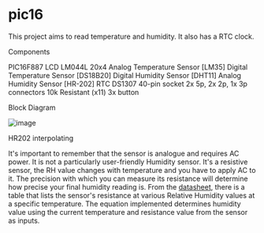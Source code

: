 # pic16
This project aims to read temperature and humidity. It also has a RTC clock.

Components

PIC16F887
LCD LM044L 20x4
Analog Temperature Sensor [LM35]
Digital Temperature Sensor [DS18B20]
Digital Humidity Sensor [DHT11]
Analog Humidity Sensor [HR-202]
RTC DS1307
40-pin socket
2x 5p, 2x 2p, 1x 3p connectors
10k Resistant (x11)
3x button

Block Diagram

![image](https://user-images.githubusercontent.com/85832851/163269096-8037a01f-6a63-44d1-829f-f6d8c25f0840.png)

HR202 interpolating

It's important to remember that the sensor is analogue and requires AC power. It is not a particularly user-friendly Humidity sensor.
It's a resistive sensor, the RH value changes with temperature and you have to apply AC to it.
The precision with which you can measure its resistance will determine how precise your final humidity reading is.
From the [datasheet](https://www.elecrow.com/download/HR202%20Humidity%20Sensor.pdf), there is a table that lists the sensor's resistance at various Relative Humidity values at a specific temperature. 
The equation implemented determines humidity value using the current temperature and resistance value from the sensor as inputs. 

